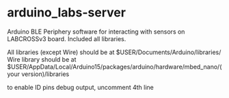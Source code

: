 # arduino_labs-server
Arduino BLE Periphery software for interacting with sensors on LABCROSSv3 board.
Included all libraries.

All libraries (except Wire) should be at $USER/Documents/Arduino/libraries/
Wire library should be at $USER/AppData/Local/Arduino15/packages/arduino/hardware/mbed_nano/(your version)/libraries

to enable ID pins debug output, uncomment 4th line

